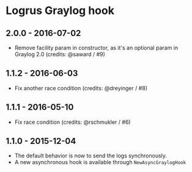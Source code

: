 # Logrus Graylog hook

## 2.0.0 - 2016-07-02

* Remove facility param in constructor, as it's an optional param in Graylog 2.0 (credits: @saward / #9)

## 1.1.2 - 2016-06-03

* Fix another race condition (credits: @dreyinger / #8)

## 1.1.1 - 2016-05-10

* Fix race condition (credits: @rschmukler / #6)

## 1.1.0 - 2015-12-04

* The default behavior is now to send the logs synchronously.
* A new asynchronous hook is available through `NewAsyncGraylogHook`


